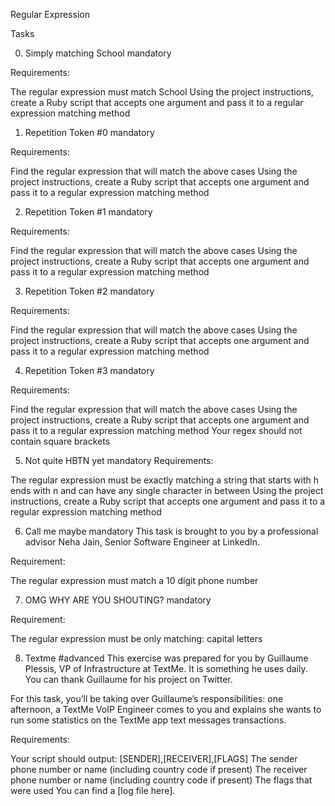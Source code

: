 Regular Expression

Tasks

0. Simply matching School
mandatory


Requirements:

The regular expression must match School
Using the project instructions, create a Ruby script that accepts one argument and pass it to a regular expression matching method


1. Repetition Token #0
mandatory


Requirements:

Find the regular expression that will match the above cases
Using the project instructions, create a Ruby script that accepts one argument and pass it to a regular expression matching method


2. Repetition Token #1
mandatory


Requirements:

Find the regular expression that will match the above cases
Using the project instructions, create a Ruby script that accepts one argument and pass it to a regular expression matching method


3. Repetition Token #2
mandatory


Requirements:

Find the regular expression that will match the above cases
Using the project instructions, create a Ruby script that accepts one argument and pass it to a regular expression matching method


4. Repetition Token #3
mandatory


Requirements:

Find the regular expression that will match the above cases
Using the project instructions, create a Ruby script that accepts one argument and pass it to a regular expression matching method
Your regex should not contain square brackets


5. Not quite HBTN yet
mandatory
Requirements:

The regular expression must be exactly matching a string that starts with h ends with n and can have any single character in between
Using the project instructions, create a Ruby script that accepts one argument and pass it to a regular expression matching method


6. Call me maybe
mandatory
This task is brought to you by a professional advisor Neha Jain, Senior Software Engineer at LinkedIn.

Requirement:

The regular expression must match a 10 digit phone number


7. OMG WHY ARE YOU SHOUTING?
mandatory


Requirement:

The regular expression must be only matching: capital letters


8. Textme
#advanced
This exercise was prepared for you by Guillaume Plessis, VP of Infrastructure at TextMe. It is something he uses daily. You can thank Guillaume for his project on Twitter.

For this task, you’ll be taking over Guillaume’s responsibilities: one afternoon, a TextMe VoIP Engineer comes to you and explains she wants to run some statistics on the TextMe app text messages transactions.

Requirements:

Your script should output: [SENDER],[RECEIVER],[FLAGS]
The sender phone number or name (including country code if present)
The receiver phone number or name (including country code if present)
The flags that were used
You can find a [log file here].

